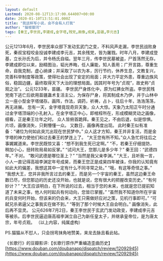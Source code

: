 ```yaml
---
layout: default
Lastmod: 2020-08-12T13:17:00.644007+00:00
date: 2020-01-10T13:51:01.000Z
title: "我这样写小说，会不会有人打我"
author: "猫坂御河"
tags: [秦王,李世民,李建成,金字塔,残党,画像,成昊,苗疆,李元吉]
---
```


公元1213年6月，李世民率众部下发动玄武门之变，不料风声走漏，李世民战败身死，秦叔宝程咬金投诚李建成李元吉，其余残党，皆为屠戮。时年八月，李建成登基，立长孙氏为后，并令杨氏自缢。翌年三月，传李世民墓被盗，尸首荡然无存。 李建成即位以来，励精图治，韬光养晦，任人廉能，知人善用；广开言路，尊重生命，自我克制，虚心纳谏；并采取了以农为本，厉行节约，休养生息，文教复兴，完善科举制度等政策，使得社会出现了安定的局面；并大力平定外患，尊重边族风俗，稳固边疆，最终取得天下大治的理想局面。因其时年号为“贞观”，故史称“贞观之治”。 公元1233年，苗疆。 李世民尸身炼化中，原为红拂女所盗。李世民残党南下逃亡后欲用苗疆蛊术复活主公，为保存尸身，将其制成木乃伊，并于山林中立一座小型金字塔储存。画阵，作法，调药，祈祷，占卜，往后十年，浩浩荡荡，再无进展。 忽有一天，金字塔竟现奇异天象，众人大惊。天象乃太阳正午时分通过金字塔顶端的小孔射入，在金字塔正中心，即棺椁所在，形成模糊灵动之画像，细看，正是秦王壮年之时。 众人皆俯首跪拜。秦王见之，不由后退，似是惊惧。 片顷，画像消失，只剩懵懂一众。 又数日，画像再度出现。 此时秦王似有准备：“诸位为何如此突兀出现在世民梦中。” 众人这才方知，秦王并非复活，而是金字塔的神力使他们和过去秦王的梦连上了。 “大王您有所不知。”众人急忙将往后之事娓娓道来。李世民既惊又喜：“想不到我生死已定啊。” “不，若秦王仔细提防，稍加小心，扭转败局易如反掌。” “试问大王，您那儿是多少年？” 秦王回：“武德四年。” 不对。 “敢问武德是哪位圣上？” “当然是我父亲李渊。” “大王，且听我一言，小人一直记得高祖李渊定年号成昊，而秦王您正是成昊四年被诛，你我的认知竟有如此大的偏差，我想这其中一定有什么不同寻常之处。” “哦，有这等奇怪之事。” “我想大王，您并非我所言过去的秦王，而是另一个宇宙的秦王，虽然这边秦王命数已尽，但您那边的历史还没开始，也就是说，您有很大的把握改变历史。” “有何妙计？” “大王应该明白，在下所说的过去，相当于您的未来，也就是您已提前知道了未来之事，他人何时起兵有何动向，您皆已掌握。” “虽然我不知道你所在宇宙的兵变何时开始，但该来的仍会来，大王只需做好应对之策，见机行事即可。” “可弑兄杀弟逼父之事我实在做不到。” “等到了那个时候大王自会明白。” 画像消失，此后再不显灵。 公元626年7月2日，秦王李世民于玄武门发动政变，李建成李元吉等被杀。后李世民逼迫唐高祖李渊立自己为新任皇太子，并继承皇帝位，是为唐太宗，年号贞观。 （以上内容，纯属虚构）

PS.猫猫从不怼人，只会拐弯抹角地赞美，来龙去脉且看此帖。

《长歌行》的豆瓣影评:【长歌行原作严重编造歪曲历史】[https://www.douban.com/doubanapp/dispatch/review/12092945](https://www.douban.com/doubanapp/dispatch/review/12092945)

